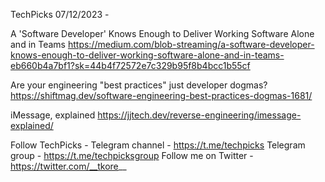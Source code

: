 TechPicks 07/12/2023 -

A 'Software Developer' Knows Enough to Deliver Working Software Alone and in Teams
https://medium.com/blob-streaming/a-software-developer-knows-enough-to-deliver-working-software-alone-and-in-teams-eb660b4a7bf1?sk=44b4f72572e7c329b95f8b4bcc1b55cf

Are your engineering "best practices" just developer dogmas?
https://shiftmag.dev/software-engineering-best-practices-dogmas-1681/

iMessage, explained
https://jjtech.dev/reverse-engineering/imessage-explained/


Follow TechPicks -
Telegram channel - https://t.me/techpicks
Telegram group - https://t.me/techpicksgroup
Follow me on Twitter - https://twitter.com/__tkore__